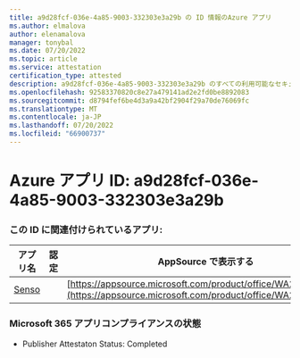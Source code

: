 ```yaml
---
title: a9d28fcf-036e-4a85-9003-332303e3a29b の ID 情報のAzure アプリ
ms.author: elmalova
author: elenamalova
manager: tonybal
ms.date: 07/20/2022
ms.topic: article
ms.service: attestation
certification_type: attested
description: a9d28fcf-036e-4a85-9003-332303e3a29b のすべての利用可能なセキュリティとコンプライアンス情報。
ms.openlocfilehash: 92583370820c8e27a479141ad2e2fd0be8892083
ms.sourcegitcommit: d8794fef6be4d3a9a42bf2904f29a70de76069fc
ms.translationtype: MT
ms.contentlocale: ja-JP
ms.lasthandoff: 07/20/2022
ms.locfileid: "66900737"
---
```

# <a name="azure-app-id-a9d28fcf-036e-4a85-9003-332303e3a29b"></a>Azure アプリ ID: a9d28fcf-036e-4a85-9003-332303e3a29b


### <a name="apps-associated-with-this-id"></a>この ID に関連付けられているアプリ:
| **アプリ名** | **認定** | **AppSource で表示する** |
|--------------|---------------|-----------------------|
| [Senso](../forward/WA200002571.md) |  | [https://appsource.microsoft.com/product/office/WA200002571](https://appsource.microsoft.com/product/office/WA200002571) |

### <a name="microsoft-365-app-compliance-status"></a>Microsoft 365 アプリコンプライアンスの状態
- Publisher Attestaton Status: Completed
